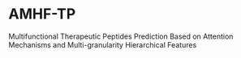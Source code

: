 # AMHF-TP
Multifunctional Therapeutic Peptides Prediction Based on Attention Mechanisms and Multi-granularity Hierarchical Features
